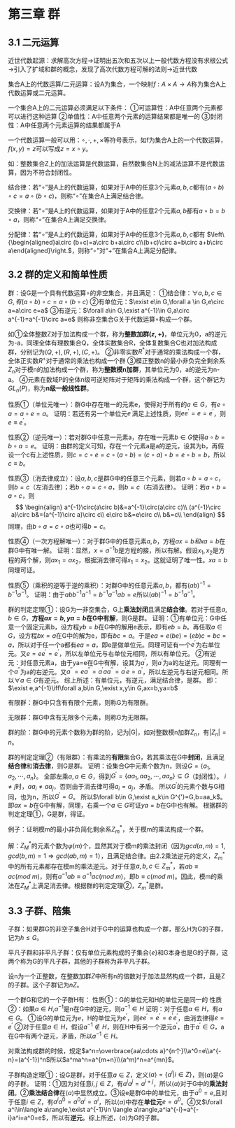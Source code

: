 # 第三章 群

## 3.1 二元运算

近世代数起源：求解高次方程→证明出五次和五次以上一般代数方程没有求根公式→引入了扩域和群的概念，发现了高次代数方程可解的法则→近世代数

集合A上的代数运算/二元运算：设A为集合，一个映射$f:A\times A\rightarrow A$称为集合A上代数运算或二元运算。

一个集合A上的二元运算必须满足以下条件：
①可运算性：A中任意两个元素都可以进行这种运算
②单值性：A中任意两个元素的运算结果都是唯一的
③封闭性：A中任意两个元素运算的结果都属于A

一个代数运算一般可以用：$\circ,\cdot,+,\times$等符号表示，如f为集合A上的一个代数运算，$f(x,y)=z$可以写成$z=x\circ y$。

如：整数集合Z上的加法运算是代数运算，自然数集合N上的减法运算不是代数运算，因为不符合封闭性。

结合律：若“$\circ$”是A上的代数运算，如果对于A中的任意3个元素$a,b,c$都有$(a\circ b)\circ c=a\circ(b\circ c)$，则称“$\circ$”在集合A上满足结合律。

交换律：若“$\circ$”是A上的代数运算，如果对于A中的任意2个元素$a,b$都有$a\circ b=b\circ a$，则称“$\circ$”在集合A上满足交换律。

分配律：若“$\circ$”是A上的代数运算，如果对于A中的任意3个元素$a,b,c$都有
$\left\{\begin{aligned}a\circ (b+c)=a\circ b+a\circ c\\(b+c)\circ a=b\circ a+b\circ a\end{aligned}\right.$，则称“$\circ$”对“+”在集合A上满足分配律。

## 3.2 群的定义和简单性质

群：设G是一个具有代数运算$\circ$的非空集合，并且满足：
①结合律：$\forall a,b,c\in G,有(a\circ b)\circ c=a\circ (b\circ c)$
②有单位元：$\exist e\in G,\forall a \in G,e\circ a=a\circ e=a$
③有逆元：$\forall a\in G,\exist a^{-1}\in G,a\circ a^{-1}=a^{-1}\circ a=e$
则称非空集合G关于代数运算$\circ$构成一个群。

如①全体整数Z对于加法构成一个群，称为**整数加群$(z,+)$**，单位元为0，a的逆元为-a，同理全体有理数集合Q，全体实数集合R，全体复数集合C也对加法构成群，分别记为$(Q,+),(R,+),(C,+)$。
②非零实数$R^*$对于通常的乘法构成一个群，全体正实数$R^+$对于通常的乘法也构成一个群
③模正整数n的最小非负完全剩余系$Z_n$对于模n的加法构成一个群，称为**整数模n加群**，其单位元为0，a的逆元为n-a。
④元素在数域P的全体n级可逆矩阵对于矩阵的乘法构成一个群，这个群记为$GL_n(P)$，称为**n级一般线性群**。

性质①（单位元唯一）：群G中存在唯一的元素e，使得对于所有的$a\in G$，有$e\circ a=a\circ e=a$。
证明：若还有另一个单位元$e^{'}$满足上述性质，则$ee^{'}=e=e^{'}$，则$e\equiv e^{'}$。

性质②（逆元唯一）：若对群G中任意一元素a，存在唯一元素$b\in G$使得$a\circ b=b\circ a=e$。
证明：由群的定义可知，存在一个元素a是a的逆元，设其为b，再假设一个c有上述性质，则$c=c\circ e=c\circ (a\circ b)=(c\circ a)\circ b=e\circ b=b$，所以$c\equiv b$。

性质③（消去律成立）：设$a,b,c$是群G中的任意三个元素，则若$a\circ b=a\circ c$，则$b=c$（左消去律）；若$b\circ a=c\circ a$，则$b=c$（右消去律）。
证明：若$a\circ b=a\circ c$，则
$$
\begin{align}
a^{-1}\circ(a\circ b)&=a^{-1}\circ(a\circ c)\\
(a^{-1}\circ a)\circ b&=(a^{-1}\circ a)\circ c\\
e\circ b&=e\circ c\\
b&=c\\
\end{align}
$$
同理，由$b\circ a=c\circ a$也可得$b=c$。

性质④（一次方程解唯一）：对于群G中的任意元素$a,b$，方程$ax=b和xa=b$在群G中有唯一解。
证明：显然，$x=a^{-1}b$是方程的接，所以有解。假设$x_1,x_2$是方程的两个解，则$ax_1=ax_2$，根据消去律可得$x_1=x_2$。这就证明了唯一性。$xa=b$同理可证。

性质⑤（乘积的逆等于逆的乘积）：对群G中的任意元素$a,b$，都有$(ab)^{-1}=b^{-1}a^{-1}$。
证明：由于$abb^{-1}a^{-1}=b^{-1}a^{-1}ab=e$所以$(ab)^{-1}=b^{-1}a^{-1}$。

群的判定定理①：设G为一非空集合，G上**乘法封闭**且满足**结合律**。若对于任意$a,b\in G$，**方程$ax=b,ya=b$在G中有解**，则G是群。
证明：①有单位元：G中任意一个固定元素b，设方程$yb=b$在G中的解用e表示，即有$eb=b$。再任取$a\in G$，设方程$bx=a$在G中的解为e，即有$bc=a$。于是$ea=e(be)=(eb)c=bc=a$，所以对于任一个a都有$ea=a$，即e是做单位元。同理可证有一个$e^{'}$为右单位元。又$e=ee^{'}=e^{'}$，所以左单位元与右单位元相同，所以有单位元。
②有逆元：对任意元素a，由于ya=e在G中有解，设其为$a^{'}$，则$a^{'}$为a的左逆元。同理有一个$a^{''}$为a的右逆元。又$a^{''}=ea^{''}=a^{'}aa^{''}=a^{'}e=a^{'}$，所以左逆元与右逆元相同。所以$\forall a\in G$有逆元。
综上所述：有单位元，有逆元，满足结合律，是群。
即：$\exist e,a^{-1}\iff\forall a,b\in G,\exist x,y\in G,ax=b,ya=b$

有限群：群G中只含有有限个元素，则称G为有限群。

无限群：群G中含有无限多个元素，则称G为无限群。

群的阶：群G中的元素个数称为群的阶，记为|G|，如对整数模n加群$Z_n$，有$|Z_n|=n$。

群的判定定理②（有限群）：有乘法的**有限**集合G，若其乘法在G中**封闭**，且满足**结合律**和**消去律**，则G是群。
证明：设集合G中元素个数为n，则设$G=\{a_1,a_2,\cdots,a_n\}$。
全部左乘$a,a\in G$，得到$G^{'}=\{aa_1,aa_2,\cdots,aa_n\}\subseteq G$（封闭性）。
$i\neq j$时，$aa_i\neq aa_j$，否则由于消去律可得$a_i=a_j$，矛盾。
所以$G^{'}$的元素个数与G相同，也为n，所以$G^{'}=G$。
所以$\forall b\in G,\exist a_k\in G^{'}=G,b=aa_k$。即$ax=b$在G中有解，同理，右乘一个$a\in G$可证$ya=b$在G中也有解。
根据群的判定定理①，G是群，得证。

例子：证明模m的最小非负简化剩余系$Z_m^*$，关于模m的乘法构成一个群。

解：$Z_M^*$的元素个数为$\varphi(m)$个，显然其对于模m的乘法封闭（因为$gcd(a,m)=1,gcd(b,m)=1\Rightarrow gcd(ab,m)=1$），且满足结合律。由2.2乘法逆元的定义，$Z_m^*$中的所有元素都存在模m的乘法逆元。对于任意$a,b,c\in Z_m^*$，若$ab\equiv ac(mod\ m)$，则有$a^{-1}ab\equiv a^{-1}ac(mod\ m)$，即$b\equiv c(mod\ m)$。因此，模m的乘法在$Z_M^*$上满足消去律。根据群的判定定理②，$Z_m^*$是群。

## 3.3 子群、陪集

子群：如果群G的非空子集合H对于G中的运算也构成一个群，那么H为G的子群，记为$h\le G$。

平凡子群和非平凡子群：仅有单位元素构成的子集合$\{e\}$和G本身也是G的子群，这两个称为G的平凡子群，其他的子群称为非平凡子群。

设n为一个正整数，在整数加群$Z$中所有n的倍数对于加法显然构成一个群，且是Z的子群。这个子群记为$nZ$。

一个群G和它的一个子群H有：
性质①：G的单位元和H的单位元是同一的
性质②：如果$a\in H$,$a^{-1}$是n在G中的逆元，则$a^{-1}\in H$
证明：对于任意$a\in H$，有$a\in G$。
①设G的单位元为$e$，H的单位元为$e^{'}$，则$ee^{'}=e^{'}=e^{'}e^{'}$，由消去律得$e=e^{'}$
②对于任意$a\in H$，假设$a^{-1}\notin H$，则在H中有另一个逆元$a^{'}$，由于$a^{'}\in G$，a在G中有两个逆元，矛盾，所以$a^{-1}\in H$。

对乘法构成群的时候，规定$a^n=\overbrace{aa\cdots a}^{n个}\\a^0=e\\a^{-n}=(a^{-1})^n$所以$a^ma^n=a^{m+n}\\(a^m)^n=a^{mn}$。

子群构造定理①：设G是群，对于任意$a\in Z$，定义$\langle a\rangle=\{a^i|i\in Z\}$，则$\langle a\rangle$是G的子群。
证明：①因为对任意$i,j\in Z$，有$a^ia^j=a^{i+j}$，所以$\langle a\rangle$对于G中的**乘法封闭**。②**乘法结合律**在$\langle a\rangle$中显然成立。③设e是群G中的单位元，由于$a^0=e$,且对于任意$i\in Z$，有$a^ia^0=a^0a^i=a^i$，所以$\langle a\rangle$中存在**单位元**$e=a^0$。④又$\forall a^i\in\langle a\rangle,\exist a^{-1}\in \langle a\rangle,a^ia^{-i}=a^{-i}a^i=a^0=e$，所以有**逆元**。综上所述，$\langle a\rangle$为G的子群。

